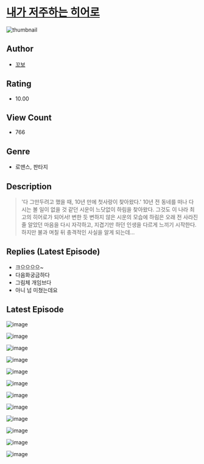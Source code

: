 # [내가 저주하는 히어로](https://comic.naver.com/bestChallenge/list?titleId=810187)
![thumbnail](https://image-comic.pstatic.net/user_contents_data/challenge_comic/2023/05/23/366688/upload_3486402259879290160_480x623.jpeg)

## Author
- [꼬보](https://comic.naver.com/artistTitle?id=366688)

## Rating
- 10.00

## View Count
- 766

## Genre
- 로맨스, 판타지

## Description
> '다 그만두려고 했을 때, 10년 만에 첫사랑이 찾아왔다.' 10년 전 동네를 떠나 다시는 볼 일이 없을 것 같던 시운이 느닷없이 하림을 찾아왔다. 그것도 이 나라 최고의 히어로가 되어서! 변한 듯 변하지 않은 시운의 모습에 하림은 오래 전 사라진 줄 알았던 마음을 다시 자각하고, 지겹기만 하던 인생을 다르게 느끼기 시작한다. 하지만 불과 며칠 뒤 충격적인 사실을 알게 되는데...

## Replies (Latest Episode)
- 크으으으으~
- 다음화궁금하다
- 그림체 개임브다
- 아니 넘 미쳤는데요

## Latest Episode
![image](https://image-comic.pstatic.net/user_contents_data/challenge_comic/2023/05/23/366688/upload_7363493380042810425.jpeg)

![image](https://image-comic.pstatic.net/user_contents_data/challenge_comic/2023/05/23/366688/upload_4062917777363853624.jpeg)

![image](https://image-comic.pstatic.net/user_contents_data/challenge_comic/2023/05/23/366688/upload_3473463018852987702.jpeg)

![image](https://image-comic.pstatic.net/user_contents_data/challenge_comic/2023/05/23/366688/upload_3978430209373595238.jpeg)

![image](https://image-comic.pstatic.net/user_contents_data/challenge_comic/2023/05/23/366688/upload_4063149984787476785.jpeg)

![image](https://image-comic.pstatic.net/user_contents_data/challenge_comic/2023/05/23/366688/upload_7293919776783874358.jpeg)

![image](https://image-comic.pstatic.net/user_contents_data/challenge_comic/2023/05/23/366688/upload_7291717459271365985.jpeg)

![image](https://image-comic.pstatic.net/user_contents_data/challenge_comic/2023/05/23/366688/upload_3846465933974712624.jpeg)

![image](https://image-comic.pstatic.net/user_contents_data/challenge_comic/2023/05/23/366688/upload_3486968303034184245.jpeg)

![image](https://image-comic.pstatic.net/user_contents_data/challenge_comic/2023/05/23/366688/upload_7089001380236047417.jpeg)

![image](https://image-comic.pstatic.net/user_contents_data/challenge_comic/2023/05/23/366688/upload_3618985586074007346.jpeg)

![image](https://image-comic.pstatic.net/user_contents_data/challenge_comic/2023/05/23/366688/upload_3846415370183336546.jpeg)
